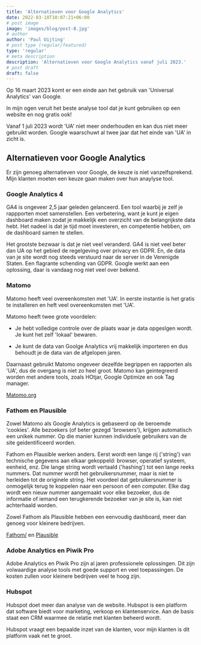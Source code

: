 ```yaml
---
title: 'Alternatieven voor Google Analytics'
date: 2022-03-18T10:07:21+06:00
# post image
image: 'images/blog/post-8.jpg'
# author
author: 'Paul Uijting'
# post type (regular/featured)
type: 'regular'
# meta description
description: 'Alternatieven voor Google Analytics vanaf juli 2023.'
# post draft
draft: false
---
```


Op 16 maart 2023 komt er een einde aan het gebruik van 'Universal Analytics' van Google.

In mijn ogen veruit het beste analyse tool dat je kunt gebruiken op een website en nog gratis ook!

Vanaf 1 juli 2023 wordt 'UA' niet meer onderhouden en kan dus niet meer gebruikt worden. Google waarschuwt al twee jaar dat het einde van 'UA' in zicht is.

## Alternatieven voor Google Analytics

Er zijn genoeg alternatieven voor Google, de keuze is niet vanzelfsprekend. Mijn klanten moeten een keuze gaan maken over hun anaylyse tool.

### Google Analytics 4

GA4 is ongeveer 2,5 jaar geleden gelanceerd. Een tool waarbij je zelf je rappporten moet samenstellen. Een verbetering, want je kunt je eigen dashboard maken zodat je makkelijk een overzicht van de belangrijkste data hebt. Het nadeel is dat je tijd moet investeren, en competentie hebben, om de dashboard samen te stellen.

Het grootste bezwaar is dat je niet veel veranderd. GA4 is niet veel beter dan UA op het gebied de regelgeving over privacy en GDPR. En, de data van je site wordt nog steeds verstuurd naar de server in de Verenigde Staten. Een flagrante schending van GDPR. Google werkt aan een oplossing, daar is vandaag nog niet veel over bekend.

### Matomo

Matomo heeft veel overeenkomsten met 'UA'. In eerste instantie is het gratis te installeren en heft veel overeenkomsten met 'UA'.

Matomo heeft twee grote voordelen:

- Je hebt volledige controle over de plaats waar je data opgeslgen wordt. Je kunt het zelf 'lokaal' bewaren.

- Je kunt de data van Goolge Analytics vrij makkelijk importeren en dus behoudt je de data van de afgelopen jaren.

Daarnaast gebruikt Matomo ongeveer dezelfde begrippen en rapporten als 'UA', dus de overgang is niet zo heel groot. Matomo kan geintegreerd worden met andere tools, zoals HOtjar, Google Optimize en ook Tag manager.

[Matomo.org](https://matomo.org/)

### Fathom en Plausible

Zowel Matomo als Google Analytics is gebaseerd op de beroemde 'cookies'. Alle bezoekers (of beter gezegd 'browsers'), krijgen automatisch een unikek nummer. Op die manier kunnen individuele gebruikers van de site geidentificeerd worden.

Fathom en Plausible werken anders. Eerst wordt een lange rij ('string') van technische gegevens aan elkaar gekoppeld: browser, operatief systeem, eenheid, enz. Die lange string wordt vertaald ('hashing') tot een lange reeks nummers. Dat nummer wordt het gebruikersnummer, maar is niet te herleiden tot de originele string.
Het voordeel dat gebruikersnummer is onmogelijk terug te koppelen naar een persoon of een computer. Elke dag wordt een nieuw nummer aangemaakt voor elke bezoeker, dus de informatie of iemand een terugkerende bezoeker van je site is, kan niet achterhaald worden.

Zowel Fathom als Plausible hebben een eenvoudig dashboard, meer dan genoeg voor kleinere bedrijven.

[Fathom/](https://usefathom.com/) en [Plausible](https://plausible.io/)

### Adobe Analytics en Piwik Pro

Adobe Analytics en Piwik Pro zijn al jaren professionele oplossingen. Dit zijn volwaardige analyse tools met goede support en veel toepassingen. De kosten zullen voor kleinere bedrijven veel te hoog zijn.

### Hubspot

Hubspot doet meer dan analyse van de website. Hubspot is een platform dat software biedt voor marketing, verkoop en klantenservice. Aan de basis staat een CRM waarmee de relatie met klanten beheerd wordt.

Hubspot vraagt een bepaalde inzet van de klanten, voor mijn klanten is dit platform vaak net te groot.
